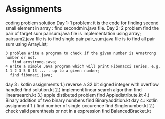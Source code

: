 # Assignments
coding problem solution
Day 1:
    1 problem:  it is the code for finding second small element in array :  find secondmin.java file.
Day 2:
    2 problem find the pair of target sum 
        pairsum.java file is implementation using array;
        pairsum2.java file is to find single pair
        pair_sum.java file is to find all pair sum using ArrayList;

    3 problem Write a program to check if the given number is Armstrong number or not.
       find armstrong.java;
    4 Write a simple Java program which will print Fibonacci series, e.g. 1 1 2 3 5 8 13 ... . up to a given number;
      find fibonaci.java;
day 3 :
   kotlin assignments
    1.) reverse a 32 bit signed integer with overflow handled
        find solution.kt
    2.) implement linear search algorithm 
        find linearsearch.kt
    3.) apple distibuted problem
        find Appledistribute.kt
    4.) Binary addition of two binary numbers
        find Binaryaddition.kt
day 4.:
   kotlin assignment
   1.) find number of single occurence
        find Singlenumber.kt
   2.) check valid parenthesis or not in a expression
       find BalancedBracket.kt

